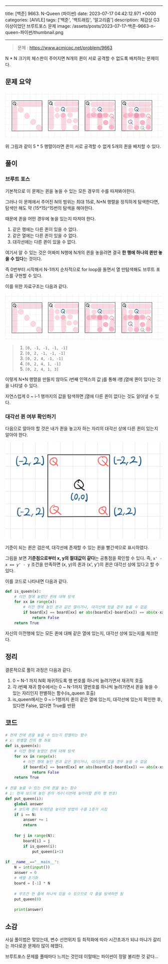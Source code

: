 

---
title: [백준] 9663. N-Queen (파이썬)
date: 2023-07-17 04:42:12.971 +0000
categories: [AIVLE]
tags: ['백준', '백트래킹', '알고리즘']
description: 체감상 G3 이상이었던 브루트포스 문제
image: /assets/posts/2023-07-17-백준-9663-n-queen-파이썬/thumbnail.png

---

> 문제 : https://www.acmicpc.net/problem/9663

N * N 크기의 체스판이 주어지면 N개의 퀸이 서로 공격할 수 없도록 배치하는 문제이다.

## 문제 요약

![img](/assets/posts/2023-07-17-백준-9663-n-queen-파이썬/img0.png)

위 그림과 같이 5 * 5 행렬이라면 퀸이 서로 공격할 수 없게 5개의 퀸을 배치할 수 있다.

## 풀이

### 브루트 포스

기본적으로 이 문제는 퀸을 놓을 수 있는 모든 경우의 수를 따져봐야한다.

그러나 이 문제에서 주어진 N의 범위는 최대 15로, N\*N 행렬을 정직하게 탐색한다면, 탐색만 해도 약 (15\*15)^15번의 탐색을 해야한다.

때문에 퀸을 어떤 경우에 놓을 있는지 따져야 한다.
1. 같은 행에는 다른 퀸이 있을 수 없다.
2. 같은 열에는 다른 퀸이 있을 수 없다.
3. 대각선에는 다른 퀸이 있을 수 없다.

여기서 알 수 있는 것은 어짜피 N행에 N개의 퀸을 놓을려면 결국 **한 행에 하나의 퀸만 놓을 수 있다**는 것이다.

즉 0번부터 시작해서 N-1까지 순차적으로 for loop을 돌면서 열 만탐색해도 브루트 포스를 구현할 수 있다.

이를 위한 자료구조는 다음과 같다.

![img](/assets/posts/2023-07-17-백준-9663-n-queen-파이썬/img0.png)

> 1. `[0, -1, -1, -1, -1]`
> 2. `[0, 2, -1, -1, -1]`
> 2. `[0, 2, 4, -1, -1]`
> 2. `[0, 2, 4, 1, -1]`
> 2. `[0, 2, 4, 1, 3]`

이렇게 N*N 행렬을 만들지 않아도 i번째 인덱스의 값 j를 통해 i행 j열에 퀸이 있다는 것을 나타낼 수 있다.

자연스럽게 0 ~ i-1 행까지의 값을 탐색하면 j열에 다른 퀸이 없다는 것도 알아낼 수 있다.

### 대각선 퀸 여부 확인하기

다음으로 알아야 할 것은 내가 퀸을 놓고자 하는 자리의 대각선 상에 다른 퀸이 있는지 알아야 한다.

![img](/assets/posts/2023-07-17-백준-9663-n-queen-파이썬/img2.png)

기준이 되는 퀸은 검은색, 대각선에 존재할 수 있는 퀸을 빨간색으로 표시하였다.

그림을 보면 **기준점으로부터 x, y의 절대값이 같다**는 공통점을 확인할 수 있다.
즉, `x' - x == y' - y` 조건을 만족하면 (x, y)의 퀸과 (x', y')의 퀸은 대각선 상에 있다고 할 수 있다.

이를 코드로 나타내면 다음과 같다.

```python
def is_queen(x):
    # 이전 행에 놓였던 퀸에 대해 탐색
    for xx in range(x):
        # 이전 행에 놓인 퀸과 같은 열이거나, 대각선에 있을 경우 놓을 수 없음
        if board[x] == board[xx] or abs(board[x]-board[xx]) == abs(x-xx):
            return False
    return True
```
자신의 이전행에 있는 모든 퀸에 대해 같은 열에 있는지, 대각선 상에 있는지를 체크한다.

## 정리

결론적으로 풀이 과정은 다음과 같다.

1. 0 ~ N-1 까지 N회 재귀하도록 행 번호를 하나씩 늘려가면서 재귀적 호출
2. 각 i번째 재귀 함수에서는 0 ~ N-1까지 열번호를 하나씩 늘려가면서 퀸을 놓을 수 있는 자리인지 판별하는 함수(is_queen 호출) 
3. is_queen에서는 0 ~ i-1행까지 퀸이 같은 열에 있는지, 대각선에 있는지 확인한 후, 있다면 False, 없다면 True를 반환

## 코드

```python
# 현재 칸에 퀸을 놓을 수 있는지 판별하는 함수
# x: 판별할 칸의 행 좌표
def is_queen(x):
    # 이전 행에 놓였던 퀸에 대해 탐색
    for xx in range(x):
        # 이전 행에 놓인 퀸과 같은 열이거나, 대각선에 있을 경우 놓을 수 없음
        if board[x] == board[xx] or abs(board[x]-board[xx]) == abs(x-xx):
            return False
    return True
    
# 퀸을 놓을 수 있는 칸에 퀸을 놓는 함수
# i: 현재 보드에 놓인 퀸의 개수(이번에 놓아야할 퀸의 행 번호)
def put_queen(i):
    global answer
    # 보드에 퀸이 N개만큼 놓이면 방법의 수를 1증가 시킴
    if i == N:
        answer += 1
        return

    for j in range(N):
        board[i] = j
        if is_queen(i):
            put_queen(i+1)

if __name__=="__main__":
    N = int(input())
    answer = 0
    # 배열 초기화
    board = [-1] * N
    
    # 무조건 한 줄에 하나씩 있을 수 있으므로 각 줄을 탐색하면 됨
    put_queen(0)
    
    print(answer)
```

## 소감

사실 풀이법은 맞았는데, 변수 선언위치 등 최적화에 따라 시간초과가 되냐 마냐가 갈리는 까다로운 문제라 많이 헤맸다.

브루트포스 문제를 풀때마다 느끼는 것인데
이럴때는 파이썬이 정말 불리한 것 같다...

        